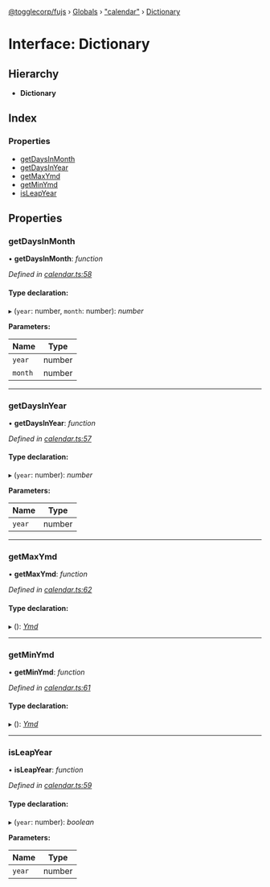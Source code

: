 [@togglecorp/fujs](../README.md) › [Globals](../globals.md) › ["calendar"](../modules/_calendar_.md) › [Dictionary](_calendar_.dictionary.md)

# Interface: Dictionary

## Hierarchy

* **Dictionary**

## Index

### Properties

* [getDaysInMonth](_calendar_.dictionary.md#getdaysinmonth)
* [getDaysInYear](_calendar_.dictionary.md#getdaysinyear)
* [getMaxYmd](_calendar_.dictionary.md#getmaxymd)
* [getMinYmd](_calendar_.dictionary.md#getminymd)
* [isLeapYear](_calendar_.dictionary.md#isleapyear)

## Properties

###  getDaysInMonth

• **getDaysInMonth**: *function*

*Defined in [calendar.ts:58](https://github.com/toggle-corp/fujs/blob/8801a55/src/calendar.ts#L58)*

#### Type declaration:

▸ (`year`: number, `month`: number): *number*

**Parameters:**

Name | Type |
------ | ------ |
`year` | number |
`month` | number |

___

###  getDaysInYear

• **getDaysInYear**: *function*

*Defined in [calendar.ts:57](https://github.com/toggle-corp/fujs/blob/8801a55/src/calendar.ts#L57)*

#### Type declaration:

▸ (`year`: number): *number*

**Parameters:**

Name | Type |
------ | ------ |
`year` | number |

___

###  getMaxYmd

• **getMaxYmd**: *function*

*Defined in [calendar.ts:62](https://github.com/toggle-corp/fujs/blob/8801a55/src/calendar.ts#L62)*

#### Type declaration:

▸ (): *[Ymd](../classes/_calendar_.ymd.md)*

___

###  getMinYmd

• **getMinYmd**: *function*

*Defined in [calendar.ts:61](https://github.com/toggle-corp/fujs/blob/8801a55/src/calendar.ts#L61)*

#### Type declaration:

▸ (): *[Ymd](../classes/_calendar_.ymd.md)*

___

###  isLeapYear

• **isLeapYear**: *function*

*Defined in [calendar.ts:59](https://github.com/toggle-corp/fujs/blob/8801a55/src/calendar.ts#L59)*

#### Type declaration:

▸ (`year`: number): *boolean*

**Parameters:**

Name | Type |
------ | ------ |
`year` | number |
